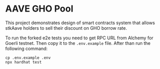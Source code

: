# AAVE GHO Pool

This project demonstrates design of smart contracts system that allows stkAave holders to sell their discount on GHO borrow rate.

To run the forked e2e tests you need to get RPC URL from Alchemy for Goerli testnet. Then copy it to the `.env.example` file. After than run the following command:

```
cp .env.example .env
npx hardhat test
```